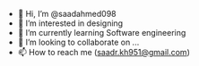 - 👋 Hi, I’m @saadahmed098
- 👀 I’m interested in designing
- 🌱 I’m currently learning Software engineering
- 💞️ I’m looking to collaborate on ...
- 📫 How to reach me (saadr.kh951@gmail.com)
<!---
saadahmed098/saadahmed098 is a ✨ special ✨ repository because its `README.md` (this file) appears on your GitHub profile.
You can click the Preview link to take a look at your changes.
--->
